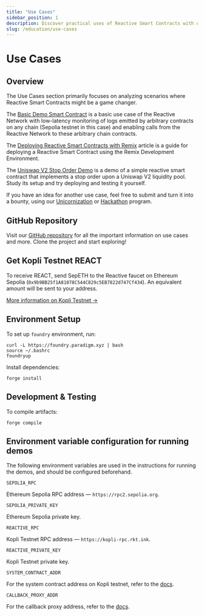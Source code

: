 ```yaml
---
title: "Use Cases"
sidebar_position: 1
description: Discover practical uses of Reactive Smart Contracts with demos on low-latency log monitoring and Uniswap V2 stop orders. Deploy and test these examples to boost your expertise.
slug: /education/use-cases
---
```


# Use Cases

## Overview

The Use Cases section primarily focuses on analyzing scenarios where Reactive Smart Contracts might be a game changer.

The [Basic Demo Smart Contract](use-case-1.md) is a basic use case of the Reactive Network with low-latency monitoring of logs emitted by arbitrary contracts on any chain (Sepolia testnet in this case) and enabling calls from the Reactive Network to these arbitrary chain contracts.

The [Deploying Reactive Smart Contracts with Remix](remix-ide-demo.md) article is a guide for deploying a Reactive Smart Contract using the Remix Development Environment.

The [Uniswap V2 Stop Order Demo](use-case-3.md) is a demo of a simple reactive smart contract that implements a stop order upon a Uniswap V2 liquidity pool. Study its setup and try deploying and testing it yourself.

If you have an idea for another use case, feel free to submit and turn it into a bounty, using our [Unicornization](https://reactive.network/unicornization) or [Hackathon](https://reactive.network/hackathon) program.

## GitHub Repository

Visit our [GitHub repository](https://github.com/Reactive-Network/reactive-smart-contract-demos) for all the important information on use cases and more. Clone the project and start exploring!

## Get Kopli Testnet REACT

To receive REACT, send SepETH to the Reactive faucet on Ethereum Sepolia (`0x9b9BB25f1A81078C544C829c5EB7822d747Cf434`). An equivalent amount will be sent to your address.

[More information on Kopli Testnet →](/kopli-testnet)

## Environment Setup

To set up `foundry` environment, run:

```
curl -L https://foundry.paradigm.xyz | bash
source ~/.bashrc
foundryup
```

Install dependencies:

```
forge install
```

## Development & Testing

To compile artifacts:

```
forge compile
```

## Environment variable configuration for running demos

The following environment variables are used in the instructions for running the demos, and should be configured beforehand.

`SEPOLIA_RPC`

Ethereum Sepolia RPC address — `https://rpc2.sepolia.org`.

`SEPOLIA_PRIVATE_KEY`

Ethereum Sepolia private key.

`REACTIVE_RPC`

Kopli Testnet RPC address — `https://kopli-rpc.rkt.ink`.

`REACTIVE_PRIVATE_KEY`

Kopli Testnet private key.

`SYSTEM_CONTRACT_ADDR`

For the system contract address on Kopli testnet, refer to the [docs](../../docs/kopli-testnet.mdx#kopli-testnet-information).

`CALLBACK_PROXY_ADDR`

For the callback proxy address, refer to the [docs](../../docs/origins-and-destinations.mdx#chains).